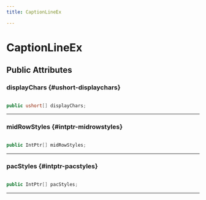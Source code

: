 ```yaml
---
title: CaptionLineEx

---
```


# CaptionLineEx










## Public Attributes

### displayChars {#ushort-displaychars}

```csharp

public ushort[] displayChars;

```






-----------

### midRowStyles {#intptr-midrowstyles}

```csharp

public IntPtr[] midRowStyles;

```






-----------

### pacStyles {#intptr-pacstyles}

```csharp

public IntPtr[] pacStyles;

```






-----------

